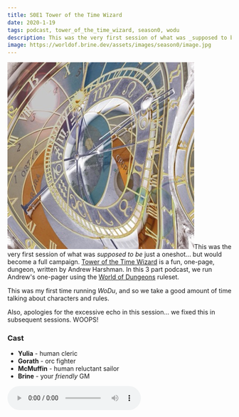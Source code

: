 ```yaml
---
title: S0E1 Tower of the Time Wizard
date: 2020-1-19
tags: podcast, tower_of_the_time_wizard, season0, wodu
description: This was the very first session of what was _supposed to be_ just a oneshot... but would become a full campaign.
image: https://worldof.brine.dev/assets/images/season0/image.jpg
---
```


![thumb](assets/images/season0/image.jpg)This was the very first session of what was _supposed to be_ just a oneshot... but would become a full campaign. [Tower of the Time Wizard](assets/images/tower_of_the_time_wizard.pdf) is a fun, one-page, dungeon, written by Andrew Harshman. In this 3 part podcast, we run Andrew's one-pager using the [World of Dungeons](http://www.onesevendesign.com/dw/world_of_dungeons_1979.pdf) ruleset.

<break>

This was my first time running _WoDu_, and so we take a good amount of time talking about characters and rules.

Also, apologies for the excessive echo in this session... we fixed this in subsequent sessions. WOOPS!


### Cast
- **Yulia** - human cleric
- **Gorath** - orc fighter
- **McMuffin** - human reluctant sailor
- **Brine** - your _friendly_ GM

<audio controls src="https://archive.org/download/s0e2-tower_of_the_time_wizard/s0e1-tower_of_the_time_wizard.mp3"></audio>